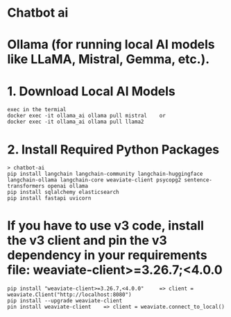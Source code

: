 # Chatbot ai

# Ollama (for running local AI models like LLaMA, Mistral, Gemma, etc.).   
 # 1. Download Local AI Models 
    exec in the termial
    docker exec -it ollama_ai ollama pull mistral    or   
    docker exec -it ollama_ai ollama pull llama2

# 2.  Install Required Python Packages
    > chatbot-ai
    pip install langchain langchain-community langchain-huggingface langchain-ollama langchain-core weaviate-client psycopg2 sentence-transformers openai ollama
    pip install sqlalchemy elasticsearch
    pip install fastapi uvicorn 


# If you have to use v3 code, install the v3 client and pin the v3 dependency in your requirements file: weaviate-client>=3.26.7;<4.0.0
    pip install "weaviate-client>=3.26.7,<4.0.0"     => client = weaviate.Client("http://localhost:8080")
    pip install --upgrade weaviate-client
    pin install weaviate-client    => client = weaviate.connect_to_local()




